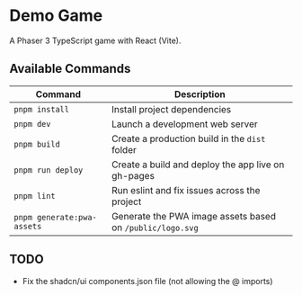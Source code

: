 # Demo Game

A Phaser 3 TypeScript game with React (Vite).

## Available Commands

| Command | Description |
|---------|-------------|
| `pnpm install` | Install project dependencies |
| `pnpm dev` | Launch a development web server |
| `pnpm build` | Create a production build in the `dist` folder |
| `pnpm run deploy` | Create a build and deploy the app live on gh-pages |
| `pnpm lint` | Run eslint and fix issues across the project |
| `pnpm generate:pwa-assets` | Generate the PWA image assets based on `/public/logo.svg` |


## TODO
- Fix the shadcn/ui components.json file (not allowing the @ imports)
